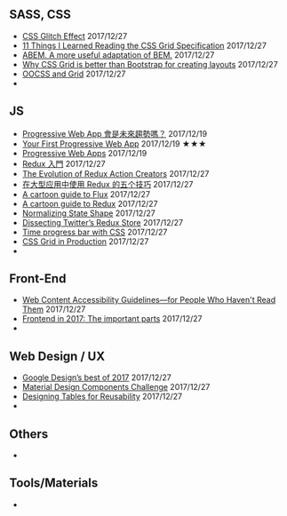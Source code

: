 ## SASS, CSS
 - [CSS Glitch Effect](https://tympanus.net/codrops/2017/12/21/css-glitch-effect/) 2017/12/27
 - [11 Things I Learned Reading the CSS Grid Specification](https://medium.freecodecamp.org/11-things-i-learned-reading-the-css-grid-specification-fb3983aa5e0) 2017/12/27
 - [ABEM. A more useful adaptation of BEM.](https://css-tricks.com/abem-useful-adaptation-bem/) 2017/12/27
 - [Why CSS Grid is better than Bootstrap for creating layouts](https://hackernoon.com/how-css-grid-beats-bootstrap-85d5881cf163) 2017/12/27
 - [OOCSS and Grid](https://keithjgrant.com/posts/2017/12/oocss-and-grid/) 2017/12/27
 - ​

## JS
 - [Progressive Web App 會是未來趨勢嗎？](http://blog.techbridge.cc/2016/07/23/progressive-web-app/) 2017/12/19
 - [Your First Progressive Web App](https://developers.google.com/web/fundamentals/codelabs/your-first-pwapp/) 2017/12/19 ★★★
 - [Progressive Web Apps](https://developers.google.com/web/progressive-web-apps/) 2017/12/19
 - [Redux 入門](https://rhadow.github.io/2015/07/30/beginner-redux/) 2017/12/27
 - [The Evolution of Redux Action Creators](https://medium.com/@northerneyes/the-evolution-of-redux-action-creators-2973018bf2ae) 2017/12/27
 - [在大型应用中使用 Redux 的五个技巧](https://loveky.github.io/2017/07/21/translate-five-tips-for-working-with-redux-in-large-appli「」cations/) 2017/12/27
 - [A cartoon guide to Flux](https://code-cartoons.com/a-cartoon-guide-to-flux-6157355ab207) 2017/12/27
 - [A cartoon guide to Redux](https://code-cartoons.com/a-cartoon-intro-to-redux-3afb775501a6) 2017/12/27
 - [Normalizing State Shape](https://redux.js.org/docs/recipes/reducers/NormalizingStateShape.html) 2017/12/27
 - [Dissecting Twitter’s Redux Store](https://medium.com/statuscode/dissecting-twitters-redux-store-d7280b62c6b1) 2017/12/27
 - [Time progress bar with CSS](https://www.silocreativo.com/en/time-progress-bar-css/) 2017/12/27
 - [CSS Grid in Production](https://www.dotconferences.com/2017/11/benjamin-de-cock-css-grid-in-production) 2017/12/27
 - ​

## Front-End
 - [Web Content Accessibility Guidelines—for People Who Haven't Read Them](https://24ways.org/2017/wcag-for-people-who-havent-read-them/) 2017/12/27
 - [Frontend in 2017: The important parts](https://blog.logrocket.com/frontend-in-2017-the-important-parts-4548d085977f) 2017/12/27
 - ​

## Web Design / UX
 - [Google Design’s best of 2017](https://www.itsnicethat.com/features/google-design-best-of-review-of-the-year-2017-181217) 2017/12/27
 - [Material Design Components Challenge](https://medium.com/@fernandocomet/material-design-components-challenge-dc83fa9aa8af) 2017/12/27
 - [Designing Tables for Reusability](https://uxdesign.cc/designing-tables-for-reusability-490a3760533) 2017/12/27
 - ​

## Others
 - ​

## Tools/Materials
 - ​

